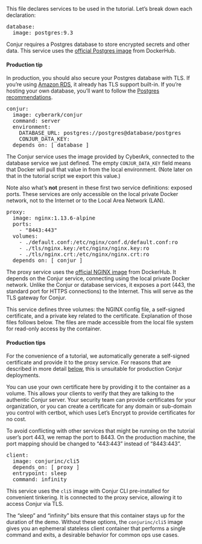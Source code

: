 This file declares services to be used in the tutorial. Let’s break down each declaration:

<pre class="file" data-filename="conjur-tutorials/ngnix/docker-compose.yml" data-target="replace">database:
  image: postgres:9.3
</pre>

Conjur requires a Postgres database to store encrypted secrets and other data. This service uses the [official Postgres image](https://hub.docker.com/_/postgres/) from DockerHub.

#### Production tip
In production, you should also secure your Postgres database with TLS. If you’re using [Amazon RDS](https://aws.amazon.com/rds/), it already has TLS support built-in. If you’re hosting your own database, you’ll want to follow the [Postgres recommendations](https://www.postgresql.org/docs/9.6/static/ssl-tcp.html).

<pre class="file" data-filename="docker-compose.yml">
conjur:
  image: cyberark/conjur
  command: server
  environment:
    DATABASE_URL: postgres://postgres@database/postgres
    CONJUR_DATA_KEY:
  depends_on: [ database ]
</pre>

The Conjur service uses the image provided by CyberArk, connected to the database service we just defined. The empty `CONJUR_DATA_KEY` field means that Docker will pull that value in from the local environment. (Note later on that in the tutorial script we export this value.)

Note also what’s **not** present in these first two service definitions: exposed ports. These services are only accessible on the local private Docker network, not to the Internet or to the Local Area Network (LAN).


<pre class="file" data-filename="docker-compose.yml" >
proxy:
  image: nginx:1.13.6-alpine
  ports:
    - "8443:443"
  volumes:
    - ./default.conf:/etc/nginx/conf.d/default.conf:ro
    - ./tls/nginx.key:/etc/nginx/nginx.key:ro
    - ./tls/nginx.crt:/etc/nginx/nginx.crt:ro
  depends_on: [ conjur ]
</pre>

The proxy service uses the [official NGINX image](https://hub.docker.com/_/nginx/) from DockerHub. It depends on the Conjur service, connecting using the local private Docker network. Unlike the Conjur or database services, it exposes a port (443, the standard port for HTTPS connections) to the Internet. This will serve as the TLS gateway for Conjur.

This service defines three volumes: the NGINX config file, a self-signed certificate, and a private key related to the certificate. Explanation of those files follows below. The files are made accessible from the local file system for read-only access by the container.

#### Production tips
For the convenience of a tutorial, we automatically generate a self-signed certificate and provide it to the proxy service. For reasons that are described in more detail [below](https://www.conjur.org/tutorials/nginx.html#tlstlsconf), this is unsuitable for production Conjur deployments.

You can use your own certificate here by providing it to the container as a volume. This allows your clients to verify that they are talking to the authentic Conjur server. Your security team can provide certificates for your organization, or you can create a certificate for any domain or sub-domain you control with certbot, which uses Let’s Encrypt to provide certificates for no cost.

To avoid conflicting with other services that might be running on the tutorial user’s port 443, we remap the port to 8443. On the production machine, the port mapping should be changed to “443:443” instead of “8443:443”.

<pre class="file" data-filename="docker-compose.yml" >
client:
  image: conjurinc/cli5
  depends_on: [ proxy ]
  entrypoint: sleep
  command: infinity
</pre>

This service uses the `cli5` image with Conjur CLI pre-installed for convenient tinkering. It is connected to the proxy service, allowing it to access Conjur via TLS.

The “sleep” and “infinity” bits ensure that this container stays up for the duration of the demo. Without these options, the `conjurinc/cli5` image gives you an ephemeral stateless client container that performs a single command and exits, a desirable behavior for common ops use cases.

